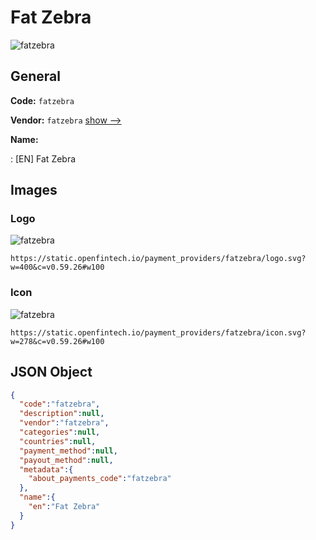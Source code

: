 
# Fat Zebra 
![fatzebra](https://static.openfintech.io/payment_providers/fatzebra/logo.svg?w=400&c=v0.59.26#w100)  

## General 
 
**Code:** `fatzebra` 
 
**Vendor:** `fatzebra` [show -->](/vendors/fatzebra/) 
 
**Name:** 
 
:	[EN] Fat Zebra 
 

## Images 

### Logo 
 
![fatzebra](https://static.openfintech.io/payment_providers/fatzebra/logo.svg?w=400&c=v0.59.26#w100)  

```
https://static.openfintech.io/payment_providers/fatzebra/logo.svg?w=400&c=v0.59.26#w100
```  

### Icon 
 
![fatzebra](https://static.openfintech.io/payment_providers/fatzebra/icon.svg?w=278&c=v0.59.26#w100)  

```
https://static.openfintech.io/payment_providers/fatzebra/icon.svg?w=278&c=v0.59.26#w100
```  

## JSON Object 

```json
{
  "code":"fatzebra",
  "description":null,
  "vendor":"fatzebra",
  "categories":null,
  "countries":null,
  "payment_method":null,
  "payout_method":null,
  "metadata":{
    "about_payments_code":"fatzebra"
  },
  "name":{
    "en":"Fat Zebra"
  }
}
```  
